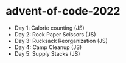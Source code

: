 # advent-of-code-2022

- Day 1: Calorie counting (JS)
- Day 2: Rock Paper Scissors (JS)
- Day 3: Rucksack Reorganization (JS)
- Day 4: Camp Cleanup (JS)
- Day 5: Supply Stacks (JS)